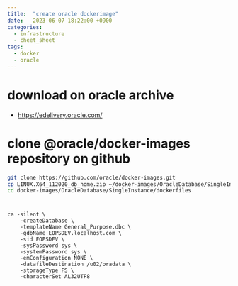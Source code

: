 ```yaml
---
title:  "create oracle dockerimage"
date:   2023-06-07 18:22:00 +0900
categories: 
  - infrastructure
  - cheet_sheet
tags: 
  - docker
  - oracle
---
```


# download on oracle archive
- https://edelivery.oracle.com/

# clone @oracle/docker-images repository on github
```bash
git clone https://github.com/oracle/docker-images.git
cp LINUX.X64_112020_db_home.zip ~/docker-images/OracleDatabase/SingleInstance/dockerfiles/11.2.0.2
cd docker-images/OracleDatabase/SingleInstance/dockerfiles

```

# 

```
ca -silent \
    -createDatabase \
    -templateName General_Purpose.dbc \
    -gdbName EOPSDEV.localhost.com \
    -sid EOPSDEV \
    -sysPassword sys \
    -systemPassword sys \
    -emConfiguration NONE \
    -datafileDestination /u02/oradata \
    -storageType FS \
    -characterSet AL32UTF8
```
